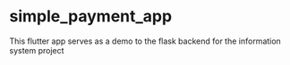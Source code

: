 # simple_payment_app

This flutter app serves as a demo to the flask backend for the information system project
